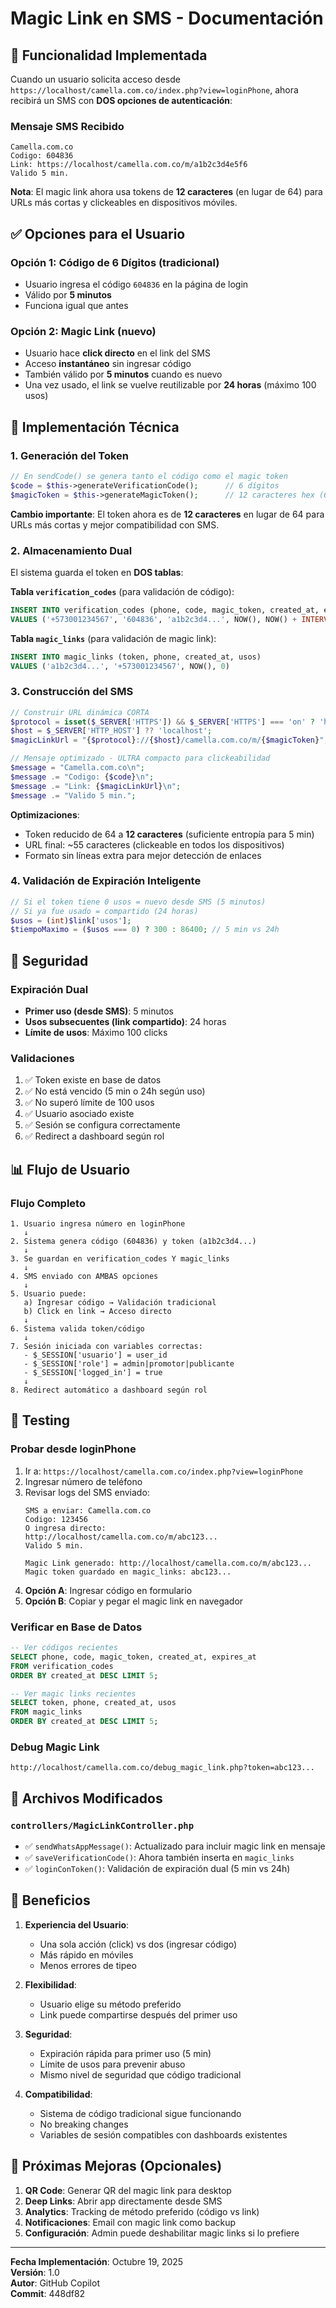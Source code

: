 # Magic Link en SMS - Documentación

## 📱 Funcionalidad Implementada

Cuando un usuario solicita acceso desde `https://localhost/camella.com.co/index.php?view=loginPhone`, ahora recibirá un SMS con **DOS opciones de autenticación**:

### Mensaje SMS Recibido
```
Camella.com.co
Codigo: 604836
Link: https://localhost/camella.com.co/m/a1b2c3d4e5f6
Valido 5 min.
```

**Nota**: El magic link ahora usa tokens de **12 caracteres** (en lugar de 64) para URLs más cortas y clickeables en dispositivos móviles.

## ✅ Opciones para el Usuario

### Opción 1: Código de 6 Dígitos (tradicional)
- Usuario ingresa el código `604836` en la página de login
- Válido por **5 minutos**
- Funciona igual que antes

### Opción 2: Magic Link (nuevo)
- Usuario hace **click directo** en el link del SMS
- Acceso **instantáneo** sin ingresar código
- También válido por **5 minutos** cuando es nuevo
- Una vez usado, el link se vuelve reutilizable por **24 horas** (máximo 100 usos)

## 🔧 Implementación Técnica

### 1. Generación del Token
```php
// En sendCode() se genera tanto el código como el magic token
$code = $this->generateVerificationCode();      // 6 dígitos
$magicToken = $this->generateMagicToken();      // 12 caracteres hex (6 bytes)
```

**Cambio importante**: El token ahora es de **12 caracteres** en lugar de 64 para URLs más cortas y mejor compatibilidad con SMS.

### 2. Almacenamiento Dual
El sistema guarda el token en **DOS tablas**:

**Tabla `verification_codes`** (para validación de código):
```sql
INSERT INTO verification_codes (phone, code, magic_token, created_at, expires_at)
VALUES ('+573001234567', '604836', 'a1b2c3d4...', NOW(), NOW() + INTERVAL 5 MINUTE)
```

**Tabla `magic_links`** (para validación de magic link):
```sql
INSERT INTO magic_links (token, phone, created_at, usos)
VALUES ('a1b2c3d4...', '+573001234567', NOW(), 0)
```

### 3. Construcción del SMS
```php
// Construir URL dinámica CORTA
$protocol = isset($_SERVER['HTTPS']) && $_SERVER['HTTPS'] === 'on' ? 'https' : 'http';
$host = $_SERVER['HTTP_HOST'] ?? 'localhost';
$magicLinkUrl = "{$protocol}://{$host}/camella.com.co/m/{$magicToken}";

// Mensaje optimizado - ULTRA compacto para clickeabilidad
$message = "Camella.com.co\n";
$message .= "Codigo: {$code}\n";
$message .= "Link: {$magicLinkUrl}\n";
$message .= "Valido 5 min.";
```

**Optimizaciones**:
- Token reducido de 64 a **12 caracteres** (suficiente entropía para 5 min)
- URL final: ~55 caracteres (clickeable en todos los dispositivos)
- Formato sin líneas extra para mejor detección de enlaces

### 4. Validación de Expiración Inteligente
```php
// Si el token tiene 0 usos = nuevo desde SMS (5 minutos)
// Si ya fue usado = compartido (24 horas)
$usos = (int)$link['usos'];
$tiempoMaximo = ($usos === 0) ? 300 : 86400; // 5 min vs 24h
```

## 🔐 Seguridad

### Expiración Dual
- **Primer uso (desde SMS)**: 5 minutos
- **Usos subsecuentes (link compartido)**: 24 horas
- **Límite de usos**: Máximo 100 clicks

### Validaciones
1. ✅ Token existe en base de datos
2. ✅ No está vencido (5 min o 24h según uso)
3. ✅ No superó límite de 100 usos
4. ✅ Usuario asociado existe
5. ✅ Sesión se configura correctamente
6. ✅ Redirect a dashboard según rol

## 📊 Flujo de Usuario

### Flujo Completo
```
1. Usuario ingresa número en loginPhone
   ↓
2. Sistema genera código (604836) y token (a1b2c3d4...)
   ↓
3. Se guardan en verification_codes Y magic_links
   ↓
4. SMS enviado con AMBAS opciones
   ↓
5. Usuario puede:
   a) Ingresar código → Validación tradicional
   b) Click en link → Acceso directo
   ↓
6. Sistema valida token/código
   ↓
7. Sesión iniciada con variables correctas:
   - $_SESSION['usuario'] = user_id
   - $_SESSION['role'] = admin|promotor|publicante
   - $_SESSION['logged_in'] = true
   ↓
8. Redirect automático a dashboard según rol
```

## 🧪 Testing

### Probar desde loginPhone
1. Ir a: `https://localhost/camella.com.co/index.php?view=loginPhone`
2. Ingresar número de teléfono
3. Revisar logs del SMS enviado:
   ```
   SMS a enviar: Camella.com.co
   Codigo: 123456
   O ingresa directo:
   http://localhost/camella.com.co/m/abc123...
   Valido 5 min.
   
   Magic Link generado: http://localhost/camella.com.co/m/abc123...
   Magic token guardado en magic_links: abc123...
   ```
4. **Opción A**: Ingresar código en formulario
5. **Opción B**: Copiar y pegar el magic link en navegador

### Verificar en Base de Datos
```sql
-- Ver códigos recientes
SELECT phone, code, magic_token, created_at, expires_at 
FROM verification_codes 
ORDER BY created_at DESC LIMIT 5;

-- Ver magic links recientes
SELECT token, phone, created_at, usos 
FROM magic_links 
ORDER BY created_at DESC LIMIT 5;
```

### Debug Magic Link
```
http://localhost/camella.com.co/debug_magic_link.php?token=abc123...
```

## 📁 Archivos Modificados

### `controllers/MagicLinkController.php`
- ✅ `sendWhatsAppMessage()`: Actualizado para incluir magic link en mensaje
- ✅ `saveVerificationCode()`: Ahora también inserta en `magic_links`
- ✅ `loginConToken()`: Validación de expiración dual (5 min vs 24h)

## 🎯 Beneficios

1. **Experiencia del Usuario**: 
   - Una sola acción (click) vs dos (ingresar código)
   - Más rápido en móviles
   - Menos errores de tipeo

2. **Flexibilidad**:
   - Usuario elige su método preferido
   - Link puede compartirse después del primer uso

3. **Seguridad**:
   - Expiración rápida para primer uso (5 min)
   - Límite de usos para prevenir abuso
   - Mismo nivel de seguridad que código tradicional

4. **Compatibilidad**:
   - Sistema de código tradicional sigue funcionando
   - No breaking changes
   - Variables de sesión compatibles con dashboards existentes

## 🔄 Próximas Mejoras (Opcionales)

1. **QR Code**: Generar QR del magic link para desktop
2. **Deep Links**: Abrir app directamente desde SMS
3. **Analytics**: Tracking de método preferido (código vs link)
4. **Notificaciones**: Email con magic link como backup
5. **Configuración**: Admin puede deshabilitar magic links si lo prefiere

---

**Fecha Implementación**: Octubre 19, 2025  
**Versión**: 1.0  
**Autor**: GitHub Copilot  
**Commit**: 448df82
